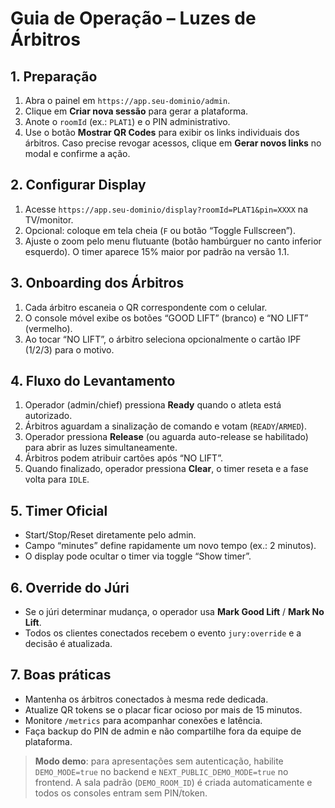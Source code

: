 # Guia de Operação – Luzes de Árbitros

## 1. Preparação

1. Abra o painel em `https://app.seu-dominio/admin`.
2. Clique em **Criar nova sessão** para gerar a plataforma.
3. Anote o `roomId` (ex.: `PLAT1`) e o PIN administrativo.
4. Use o botão **Mostrar QR Codes** para exibir os links individuais dos árbitros. Caso precise revogar acessos, clique em **Gerar novos links** no modal e confirme a ação.

## 2. Configurar Display

1. Acesse `https://app.seu-dominio/display?roomId=PLAT1&pin=XXXX` na TV/monitor.
2. Opcional: coloque em tela cheia (`F` ou botão “Toggle Fullscreen”).
3. Ajuste o zoom pelo menu flutuante (botão hambúrguer no canto inferior esquerdo). O timer aparece 15% maior por padrão na versão 1.1.

## 3. Onboarding dos Árbitros

1. Cada árbitro escaneia o QR correspondente com o celular.
2. O console móvel exibe os botões “GOOD LIFT” (branco) e “NO LIFT” (vermelho).
3. Ao tocar “NO LIFT”, o árbitro seleciona opcionalmente o cartão IPF (1/2/3) para o motivo.

## 4. Fluxo do Levantamento

1. Operador (admin/chief) pressiona **Ready** quando o atleta está autorizado.
2. Árbitros aguardam a sinalização de comando e votam (`READY`/`ARMED`).
3. Operador pressiona **Release** (ou aguarda auto-release se habilitado) para abrir as luzes simultaneamente.
4. Árbitros podem atribuir cartões após “NO LIFT”.
5. Quando finalizado, operador pressiona **Clear**, o timer reseta e a fase volta para `IDLE`.

## 5. Timer Oficial

- Start/Stop/Reset diretamente pelo admin.
- Campo “minutes” define rapidamente um novo tempo (ex.: 2 minutos).
- O display pode ocultar o timer via toggle “Show timer”.

## 6. Override do Júri

- Se o júri determinar mudança, o operador usa **Mark Good Lift** / **Mark No Lift**.
- Todos os clientes conectados recebem o evento `jury:override` e a decisão é atualizada.

## 7. Boas práticas

- Mantenha os árbitros conectados à mesma rede dedicada.
- Atualize QR tokens se o placar ficar ocioso por mais de 15 minutos.
- Monitore `/metrics` para acompanhar conexões e latência.
- Faça backup do PIN de admin e não compartilhe fora da equipe de plataforma.

> **Modo demo**: para apresentações sem autenticação, habilite `DEMO_MODE=true` no backend e `NEXT_PUBLIC_DEMO_MODE=true` no frontend. A sala padrão (`DEMO_ROOM_ID`) é criada automaticamente e todos os consoles entram sem PIN/token.
